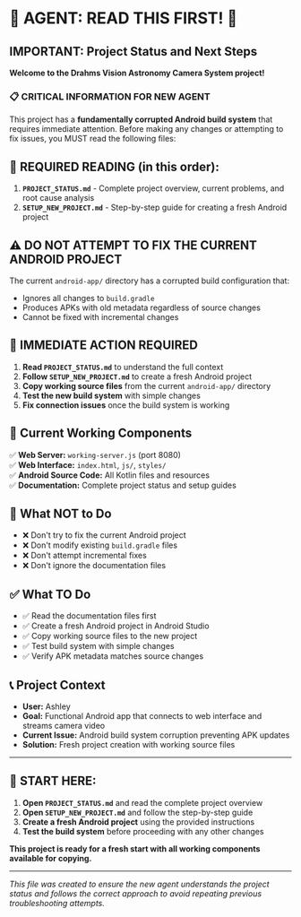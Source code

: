 # 🚨 AGENT: READ THIS FIRST! 🚨

## IMPORTANT: Project Status and Next Steps

**Welcome to the Drahms Vision Astronomy Camera System project!**

### 📋 **CRITICAL INFORMATION FOR NEW AGENT**

This project has a **fundamentally corrupted Android build system** that requires immediate attention. Before making any changes or attempting to fix issues, you MUST read the following files:

## 📖 **REQUIRED READING (in this order):**

1. **`PROJECT_STATUS.md`** - Complete project overview, current problems, and root cause analysis
2. **`SETUP_NEW_PROJECT.md`** - Step-by-step guide for creating a fresh Android project

## ⚠️ **DO NOT ATTEMPT TO FIX THE CURRENT ANDROID PROJECT**

The current `android-app/` directory has a corrupted build configuration that:
- Ignores all changes to `build.gradle`
- Produces APKs with old metadata regardless of source changes
- Cannot be fixed with incremental changes

## 🎯 **IMMEDIATE ACTION REQUIRED**

1. **Read `PROJECT_STATUS.md`** to understand the full context
2. **Follow `SETUP_NEW_PROJECT.md`** to create a fresh Android project
3. **Copy working source files** from the current `android-app/` directory
4. **Test the new build system** with simple changes
5. **Fix connection issues** once the build system is working

## 🔧 **Current Working Components**

✅ **Web Server:** `working-server.js` (port 8080)  
✅ **Web Interface:** `index.html`, `js/`, `styles/`  
✅ **Android Source Code:** All Kotlin files and resources  
✅ **Documentation:** Complete project status and setup guides  

## 🚫 **What NOT to Do**

- ❌ Don't try to fix the current Android project
- ❌ Don't modify existing `build.gradle` files
- ❌ Don't attempt incremental fixes
- ❌ Don't ignore the documentation files

## ✅ **What TO Do**

- ✅ Read the documentation files first
- ✅ Create a fresh Android project in Android Studio
- ✅ Copy working source files to the new project
- ✅ Test build system with simple changes
- ✅ Verify APK metadata matches source changes

## 📞 **Project Context**

- **User:** Ashley
- **Goal:** Functional Android app that connects to web interface and streams camera video
- **Current Issue:** Android build system corruption preventing APK updates
- **Solution:** Fresh project creation with working source files

---

## 🎯 **START HERE:**

1. **Open `PROJECT_STATUS.md`** and read the complete project overview
2. **Open `SETUP_NEW_PROJECT.md`** and follow the step-by-step guide
3. **Create a fresh Android project** using the provided instructions
4. **Test the build system** before proceeding with any other changes

**This project is ready for a fresh start with all working components available for copying.**

---

*This file was created to ensure the new agent understands the project status and follows the correct approach to avoid repeating previous troubleshooting attempts.*
